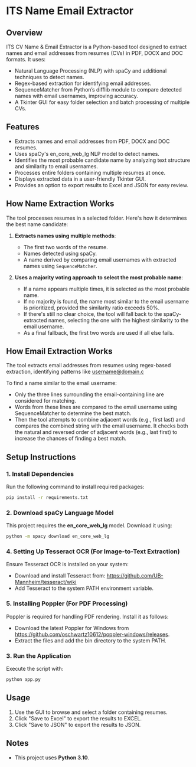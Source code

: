 # ITS Name Email Extractor

## Overview
ITS CV Name & Email Extractor is a Python-based tool designed to extract names and email addresses from resumes (CVs) in PDF, DOCX and DOC formats. It uses:
- Natural Language Processing (NLP) with spaCy and additional techniques to detect names.
- Regex-based extraction for identifying email addresses.
- SequenceMatcher from Python’s difflib module to compare detected names with email usernames, improving accuracy.
- A Tkinter GUI for easy folder selection and batch processing of multiple CVs.


## Features
- Extracts names and email addresses from PDF, DOCX and DOC resumes.
- Uses spaCy's en_core_web_lg NLP model to detect names.
- Identifies the most probable candidate name by analyzing text structure and similarity to email usernames.
- Processes entire folders containing multiple resumes at once.
- Displays extracted data in a user-friendly Tkinter GUI.
- Provides an option to export results to Excel and JSON for easy review.

## How Name Extraction Works
The tool processes resumes in a selected folder. Here's how it determines the best name candidate:

1. **Extracts names using multiple methods**:
   - The first two words of the resume.
   - Names detected using spaCy.
   - A name derived by comparing email usernames with extracted names using `SequenceMatcher`.

2. **Uses a majority voting approach to select the most probable name**:
   - If a name appears multiple times, it is selected as the most probable name.
   - If no majority is found, the name most similar to the email username is prioritized, provided the similarity ratio exceeds 50%.
   - If there's still no clear choice, the tool will fall back to the spaCy-extracted names, selecting the one with the highest similarity to the email username.
   - As a final fallback, the first two words are used if all else fails.

## How Email Extraction Works
The tool extracts email addresses from resumes using regex-based extraction, identifying patterns like username@domain.c

To find a name similar to the email username:
   - Only the three lines surrounding the email-containing line are considered for matching.
   - Words from these lines are compared to the email username using SequenceMatcher to determine the best match.
   - Then the tool attempts to combine adjacent words (e.g., first last) and compares the combined string with the email username.
It checks both the natural and reversed order of adjacent words (e.g., last first) to increase the chances of finding a best match.


## Setup Instructions

### 1. Install Dependencies
Run the following command to install required packages:

```sh
pip install -r requirements.txt
```

### 2. Download spaCy Language Model
This project requires the **en_core_web_lg** model. Download it using:

```sh
python -m spacy download en_core_web_lg
```

### 4. Setting Up Tesseract OCR (For Image-to-Text Extraction)

Ensure Tesseract OCR is installed on your system:

- Download and install Tesseract from: https://github.com/UB-Mannheim/tesseract/wiki
- Add Tesseract to the system PATH environment variable.

### 5. Installing Poppler (For PDF Processing)

Poppler is required for handling PDF rendering. Install it as follows:

- Download the latest Poppler for Windows from https://github.com/oschwartz10612/poppler-windows/releases.
- Extract the files and add the bin directory to the system PATH.


### 3. Run the Application
Execute the script with:

```sh
python app.py
```

## Usage

1. Use the GUI to browse and select a folder containing resumes.
2. Click "Save to Excel" to export the results to EXCEL.
3. Click "Save to JSON" to export the results to JSON.

## Notes
- This project uses **Python 3.10**.
